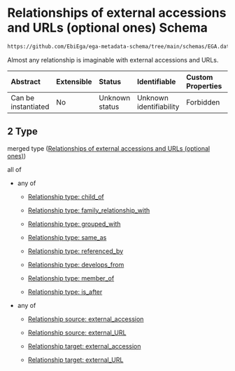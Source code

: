 # Relationships of external accessions and URLs (optional ones) Schema

```txt
https://github.com/EbiEga/ega-metadata-schema/tree/main/schemas/EGA.dataset.json#/properties/dataset_relationships/items/allOf/1/anyOf/2
```

Almost any relationship is imaginable with external accessions and URLs.

| Abstract            | Extensible | Status         | Identifiable            | Custom Properties | Additional Properties | Access Restrictions | Defined In                                                                     |
| :------------------ | :--------- | :------------- | :---------------------- | :---------------- | :-------------------- | :------------------ | :----------------------------------------------------------------------------- |
| Can be instantiated | No         | Unknown status | Unknown identifiability | Forbidden         | Allowed               | none                | [EGA.dataset.json\*](../../../schemas/EGA.dataset.json "open original schema") |

## 2 Type

merged type ([Relationships of external accessions and URLs (optional ones)](ega-13-properties-dataset-relationships-items-allof-relationship-constraints-for-a-dataset-anyof-relationships-of-external-accessions-and-urls-optional-ones.md))

all of

*   any of

    *   [Relationship type: child_of](ega-12-definitions-relationship-type-child_of.md "check type definition")

    *   [Relationship type: family_relationship_with](ega-12-definitions-relationship-type-family_relationship_with.md "check type definition")

    *   [Relationship type: grouped_with](ega-12-definitions-relationship-type-grouped_with.md "check type definition")

    *   [Relationship type: same_as](ega-12-definitions-relationship-type-same_as.md "check type definition")

    *   [Relationship type: referenced_by](ega-12-definitions-relationship-type-referenced_by.md "check type definition")

    *   [Relationship type: develops_from](ega-12-definitions-relationship-type-develops_from.md "check type definition")

    *   [Relationship type: member_of](ega-12-definitions-relationship-type-member_of.md "check type definition")

    *   [Relationship type: is_after](ega-12-definitions-relationship-type-is_after.md "check type definition")

*   any of

    *   [Relationship source: external_accession](ega-12-definitions-relationship-source-external_accession.md "check type definition")

    *   [Relationship source: external_URL](ega-12-definitions-relationship-source-external_url.md "check type definition")

    *   [Relationship target: external_accession](ega-12-definitions-relationship-target-external_accession.md "check type definition")

    *   [Relationship target: external_URL](ega-12-definitions-relationship-target-external_url.md "check type definition")
